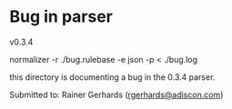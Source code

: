Bug in parser
======

v0.3.4

normalizer -r ./bug.rulebase -e json -p < ./bug.log

this directory is documenting a bug in the 0.3.4 parser.

Submitted to: Rainer Gerhards (rgerhards@adiscon.com)

